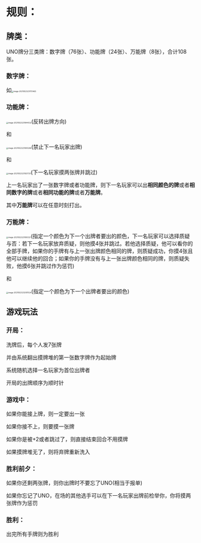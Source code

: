 # 规则：

## 牌类：

UNO牌分三类牌：数字牌（76张）、功能牌（24张）、万能牌（8张），合计108张。

### **数字牌：**
如<img src="C:\Users\zaiyi\AppData\Roaming\Typora\typora-user-images\image-20210523231751463.png" alt="image-20210523231751463" style="zoom:33%;" />

### **功能牌**：

<img src="C:\Users\zaiyi\AppData\Roaming\Typora\typora-user-images\image-20210523231844532.png" alt="image-20210523231844532" style="zoom:33%;" />(反转出牌方向)

和

<img src="C:\Users\zaiyi\AppData\Roaming\Typora\typora-user-images\image-20210523231900288.png" alt="image-20210523231900288" style="zoom:33%;" />(禁止下一名玩家出牌)

和

<img src="C:\Users\zaiyi\AppData\Roaming\Typora\typora-user-images\image-20210523231921720.png" alt="image-20210523231921720" style="zoom:33%;" />(下一名玩家摸两张牌并跳过)



上一名玩家出了一张数字牌或者功能牌，则下一名玩家可以出**相同颜色的牌**或者**相同数字的牌**或者**相同功能的牌**或者**万能牌**。

其中**万能牌**可以在任意时刻打出。



### **万能牌：**

<img src="C:\Users\zaiyi\AppData\Roaming\Typora\typora-user-images\image-20210523231950321.png" alt="image-20210523231950321" style="zoom:33%;" />(指定一个颜色为下一个出牌者要出的颜色，下一名玩家可以选择质疑与否：若下一名玩家放弃质疑，则他摸4张并跳过。若他选择质疑，他可以看你的全部手牌，如果你的手牌有与上一张出牌颜色相同的牌，则质疑成功，你摸4张且他可以继续他的回合；如果你的手牌没有与上一张出牌颜色相同的牌，则质疑失败，他摸6张并跳过作为惩罚)

和

<img src="C:\Users\zaiyi\AppData\Roaming\Typora\typora-user-images\image-20210523232001524.png" alt="image-20210523232001524" style="zoom:33%;" />(指定一个颜色为下一个出牌者要出的颜色)



## 游戏玩法

### 开局：

洗牌后，每个人发7张牌

并由系统翻出摸牌堆的第一张数字牌作为起始牌

系统随机选择一名玩家为首位出牌者

开局的出牌顺序为顺时针

### 游戏中：

如果你能接上牌，则一定要出一张

如果你接不上，则要摸一张牌

如果你是被+2或者跳过了，则直接结束回合不用摸牌

如果摸牌堆无了，则将弃牌重新洗入

### 胜利前夕：

如果你还剩两张牌，则你出牌时不要忘了UNO(相当于报单)

如果你忘记了UNO，在场的其他选手可以在下一名玩家出牌前检举你，你将摸两张牌作为惩罚

### 胜利：

出完所有手牌则为胜利

